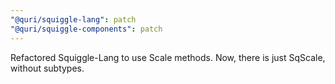 ```yaml
---
"@quri/squiggle-lang": patch
"@quri/squiggle-components": patch
---
```


Refactored Squiggle-Lang to use Scale methods. Now, there is just SqScale, without subtypes.
